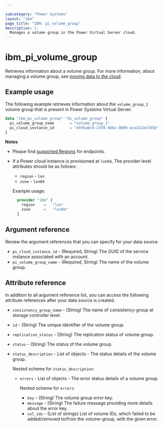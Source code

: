 ```yaml
---

subcategory: "Power Systems"
layout: "ibm"
page_title: "IBM: pi_volume_group"
description: |-
  Manages a volume group in the Power Virtual Server cloud.
---
```


# ibm_pi_volume_group
Retrieves information about a volume group. For more information, about managing a volume group, see [moving data to the cloud](https://cloud.ibm.com/docs/power-iaas?topic=power-iaas-moving-data-to-the-cloud).

## Example usage
The following example retrieves information about the `volume_group_1` volume group that is present in Power Systems Virtual Server.

```terraform
data "ibm_pi_volume_group" "ds_volume_group" {
  pi_volume_group_name       = "volume_group_1"
  pi_cloud_instance_id       = "49fba6c9-23f8-40bc-9899-aca322ee7d5b"
}
```
**Notes**
* Please find [supported Regions](https://cloud.ibm.com/apidocs/power-cloud#endpoint) for endpoints.
* If a Power cloud instance is provisioned at `lon04`, The provider level attributes should be as follows:
  * `region` - `lon`
  * `zone` - `lon04`
  
  Example usage:
  ```terraform
    provider "ibm" {
      region    =   "lon"
      zone      =   "lon04"
    }
  ```
  
## Argument reference
Review the argument references that you can specify for your data source. 

- `pi_cloud_instance_id` - (Required, String) The GUID of the service instance associated with an account.
- `pi_volume_group_name` - (Required, String) The name of the volume group.

## Attribute reference
In addition to all argument reference list, you can access the following attribute references after your data source is created. 

- `consistency_group_name` - (String) The name of consistency-group at storage controller level.
- `id` - (String) The unique identifier of the volume group.
- `replication_status` - (String) The replication status of volume group.
- `status` - (String) The status of the volume group.
- `status_description` - List of objects - The status details of the volume group.

  Nested scheme for `status_description`:
  - `errors` - List of objects - The error status details of a volume group.

    Nested scheme for `errors`:
    - `key` - (String) The volume group error key.
    - `message` - (String) The failure message providing more details about the error key.
    - `vol_ids` - (List of strings) List of volume IDs, which failed to be added/removed to/from the volume-group, with the given error.